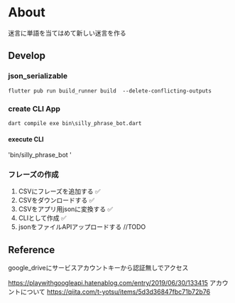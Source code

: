 # About 
 迷言に単語を当てはめて新しい迷言を作る


## Develop

### json_serializable
`flutter pub run build_runner build  --delete-conflicting-outputs`


### create CLI App
`dart compile exe bin\silly_phrase_bot.dart`

#### execute CLI
'bin/silly_phrase_bot '
### フレーズの作成

1. CSVにフレーズを追加する ✅
2. CSVをダウンロードする ✅
2. CSVをアプリ用jsonに変換する ✅
3. CLIとして作成 ✅
3. jsonをファイルAPIアップロードする //TODO


## Reference
google_driveにサービスアカウントキーから認証無しでアクセス

https://playwithgoogleapi.hatenablog.com/entry/2019/06/30/133415
アカウントについて
https://qiita.com/t-yotsu/items/5d3d36847fbc71b72b76